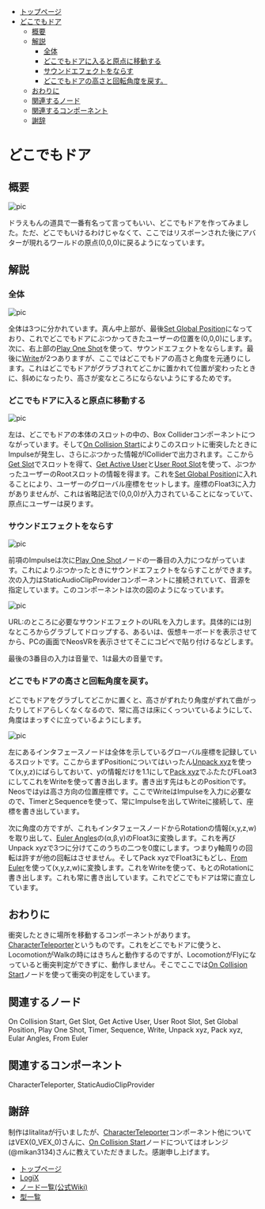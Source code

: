 <!-- NeosVR Techbook-->
- [トップページ](https://logix-educational-institute.github.io/NeosVRJP-Techbook/) 
- [どこでもドア](#どこでもドア)
  - [概要](#概要)
  - [解説](#解説)
    - [全体](#全体)
    - [どこでもドアに入ると原点に移動する](#どこでもドアに入ると原点に移動する)
    - [サウンドエフェクトをならす](#サウンドエフェクトをならす)
    - [どこでもドアの高さと回転角度を戻す。](#どこでもドアの高さと回転角度を戻す)
  - [おわりに](#おわりに)
  - [関連するノード](#関連するノード)
  - [関連するコンポーネント](#関連するコンポーネント)
  - [謝辞](#謝辞)

# どこでもドア

## 概要

![pic](https://pbs.twimg.com/media/EWIc1KrUYAIA3WI?format=jpg&name=thumb "pic")

ドラえもんの道具で一番有名って言ってもいい、どこでもドアを作ってみました。ただ、どこでもいけるわけじゃなくて、ここではリスポーンされた後にアバターが現れるワールドの原点(0,0,0)に戻るようになっています。

## 解説

### 全体
![pic](https://pbs.twimg.com/media/EWNSdwxUwAENeIo?format=jpg&name=large "pic")

全体は3つに分かれています。真ん中上部が、最後[Set Global Position](https://neosvrjp.memo.wiki/d/Set%20Global%20Position)になっており、これでどこでもドアにぶつかってきたユーザーの位置を(0,0,0)にします。次に、右上部の[Play One Shot](https://neosvrjp.memo.wiki/d/Play%20One%20Shot)を使って、サウンドエフェクトをならします。最後に[Write](https://neosvrjp.memo.wiki/d/Write)が2つありますが、ここではどこでもドアの高さと角度を元通りにします。これはどこでもドアがグラブされてどこかに置かれて位置が変わったときに、斜めになったり、高さが変なところにならないようにするためです。

### どこでもドアに入ると原点に移動する

![pic](https://pbs.twimg.com/media/EWNTz7UUwAIl4ki?format=jpg&name=900x900 "pic")

左は、どこでもドアの本体のスロットの中の、Box Colliderコンポーネントにつながっています。そして[On Collision Start](https://neosvrjp.memo.wiki/d/On%20Collision%20Start)によりこのスロットに衝突したときにImpulseが発生し、さらにぶつかった情報がIColliderで出力されます。ここから[Get Slot](https://neosvrjp.memo.wiki/d/Get%20Slot)でスロットを得て、[Get Active User](https://neosvrjp.memo.wiki/d/Get%20Active%20User)と[User Root Slot](https://neosvrjp.memo.wiki/d/User%20Root%20Slot)を使って、ぶつかったユーザーのRootスロットの情報を得ます。これを[Set Global Position](https://neosvrjp.memo.wiki/d/Set%20Global%20Position)に入れることにより、ユーザーのグローバル座標をセットします。座標のFloat3に入力がありませんが、これは省略記法で(0,0,0)が入力されていることになっていて、原点にユーザーは戻ります。

### サウンドエフェクトをならす

![pic](https://pbs.twimg.com/media/EWNTz7tU4AYhL94?format=jpg&name=small "pic")

前項のImpulseは次に[Play One Shot](https://neosvrjp.memo.wiki/d/Play%20One%20Shot)ノードの一番目の入力につながっています。これによりぶつかったときにサウンドエフェクトをならすことができます。次の入力はStaticAudioClipProviderコンポーネントに接続されていて、音源を指定しています。このコンポーネントは次の図のようになっています。

![pic](https://pbs.twimg.com/media/EWNSjJiU8AADREn?format=jpg&name=large "pic")

URL:のところに必要なサウンドエフェクトのURLを入力します。具体的には別なところからグラブしてドロップする、あるいは、仮想キーボードを表示させてから、PCの画面でNeosVRを表示させてそこにコピペで貼り付けるなどします。

最後の3番目の入力は音量で、1は最大の音量です。


### どこでもドアの高さと回転角度を戻す。

どこでもドアをグラブしてどこかに置くと、高さがずれたり角度がずれて曲がったりしてドアらしくなくなるので、常に高さは床にくっついているようにして、角度はまっすぐに立っているようにします。

![pic](https://pbs.twimg.com/media/EWNTz67U0AA3YrN?format=jpg&name=large "pic")

左にあるインタフェースノードは全体を示しているグローバル座標を記録しているスロットです。ここからまずPositionについてはいったん[Unpack xyz](https://neosvrjp.memo.wiki/d/Unpack%20xyz)を使って(x,y,z)にばらしておいて、yの情報だけを1.1にして[Pack xyz](https://neosvrjp.memo.wiki/d/Pack%20xyz)でふたたびFLoat3にしてこれをWriteを使って書き出します。書き出す先はもとのPositionです。Neosではyは高さ方向の位置座標です。ここでWriteはImpulseを入力に必要なので、TimerとSequenceを使って、常にImpulseを出してWriteに接続して、座標を書き出しています。

次に角度の方ですが、これもインタフェースノードからRotationの情報(x,y,z,w)を取り出して、[Euler Angles](https://neosvrjp.memo.wiki/d/Euler%20Angles)の(α,β,γ)のFloat3に変換します。これを再びUnpack xyzで3つに分けてこのうちの二つを0度にします。つまりy軸周りの回転は許すが他の回転はさせません。そしてPack xyzでFloat3にもどし、[From Euler](https://neosvrjp.memo.wiki/d/From%20Euler)を使って(x,y,z,w)に変換します。これをWriteを使って、もとのRotationに書き出します。これも常に書き出しています。これでどこでもドアは常に直立しています。

## おわりに

衝突したときに場所を移動するコンポーネントがあります。[CharacterTeleporter](https://neosvrjp.memo.wiki/d/CharacterTeleporter)というものです。これをどこでもドアに使うと、LocomotionがWalkの時にはきちんと動作するのですが、LocomotionがFlyになっていると衝突判定ができずに、動作しません。そこでここでは[On Collision Start](https://neosvrjp.memo.wiki/d/On%20Collision%20Start)ノードを使って衝突の判定をしています。

## 関連するノード

On Collision Start, Get Slot, Get Active User, User Root Slot, Set Global Position, Play One Shot, Timer, Sequence, Write, Unpack xyz, Pack xyz, Eular Angles, From Euler

## 関連するコンポーネント

CharacterTeleporter, StaticAudioClipProvider

## 謝辞

制作はlitalitaが行いましたが、[CharacterTeleporter](https://neosvrjp.memo.wiki/d/CharacterTeleporter)コンポーネント他についてはVEX(0_VEX_0)さんに、[On Collision Start](https://neosvrjp.memo.wiki/d/On%20Collision%20Start)ノードについてはオレンジ(@mikan3134)さんに教えていただきました。感謝申し上げます。

<!-- ## 追記 -->


  

- [トップページ](https://logix-educational-institute.github.io/NeosVRJP-Techbook/)  
- [LogiX](https://logix-educational-institute.github.io/NeosVRJP-Techbook/tutorial/logix.html)  
- [ノード一覧(公式Wiki)](https://wiki.neos.com/LogiX/ja)  
- [型一覧](https://logix-educational-institute.github.io/NeosVRJP-Techbook/tutorial/datatype.html)  
  
